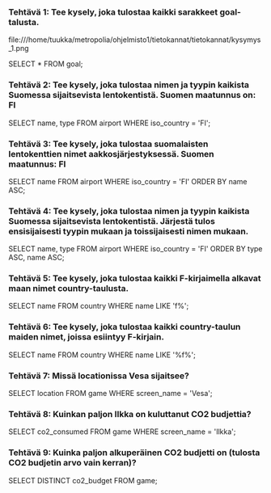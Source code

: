 

### Tehtävä 1: Tee kysely, joka tulostaa kaikki sarakkeet goal-talusta.
file:///home/tuukka/metropolia/ohjelmisto1/tietokannat/tietokannat/kysymys_1.png

SELECT * FROM goal;

### Tehtävä 2: Tee kysely, joka tulostaa nimen ja tyypin kaikista Suomessa sijaitsevista lentokentistä. Suomen maatunnus on: FI

SELECT name, type FROM airport WHERE iso_country = 'FI';

### Tehtävä 3: Tee kysely, joka tulostaa suomalaisten lentokenttien nimet aakkosjärjestyksessä. Suomen maatunnus: FI

SELECT name FROM airport WHERE iso_country = 'FI' ORDER BY name ASC;

### Tehtävä 4: Tee kysely, joka tulostaa nimen ja tyypin kaikista Suomessa sijaitsevista lentokentistä. Järjestä tulos ensisijaisesti tyypin mukaan ja toissijaisesti nimen mukaan.

SELECT name, type FROM airport WHERE iso_country = 'FI' ORDER BY type ASC, name ASC;

### Tehtävä 5: Tee kysely, joka tulostaa kaikki F-kirjaimella alkavat maan nimet country-taulusta.

SELECT name FROM country WHERE name LIKE 'f%';

### Tehtävä 6: Tee kysely, joka tulostaa kaikki country-taulun maiden nimet, joissa esiintyy F-kirjain.

SELECT name FROM country WHERE name LIKE '%f%';

### Tehtävä 7: Missä locationissa Vesa sijaitsee?

SELECT location FROM game WHERE screen_name = 'Vesa';

### Tehtävä 8: Kuinkan paljon Ilkka on kuluttanut CO2 budjettia?

SELECT co2_consumed FROM game WHERE screen_name = 'Ilkka';

### Tehtävä 9: Kuinka paljon alkuperäinen CO2 budjetti on (tulosta CO2 budjetin arvo vain kerran)?

SELECT DISTINCT co2_budget FROM game;
